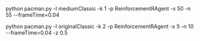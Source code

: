 python pacman.py -l mediumClassic -k 1 -p ReinforcementRAgent -x 50 -n 55 --frameTime=0.04


python pacman.py -l originalClassic -k 2 -p ReinforcementRAgent -x 5 -n 10 --frameTime=0.04 -z 0.5
